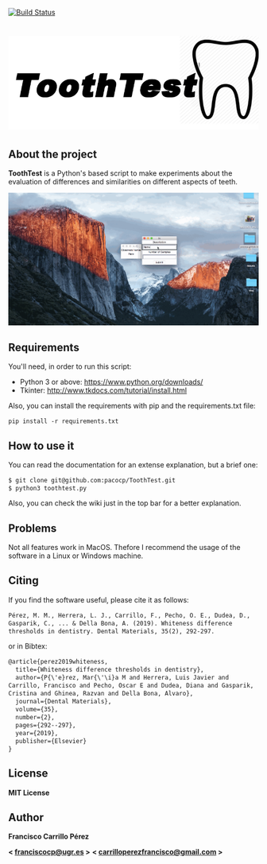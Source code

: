 [![Build Status](https://travis-ci.org/pacocp/ToothTest.svg?branch=master)](https://travis-ci.org/pacocp/ToothTest)

![Logo](https://github.com/pacocp/ToothTest/blob/master/Logo/logo.png)
============================

## About the project

**ToothTest** is a Python's based script to make experiments about the evaluation of differences and similarities on different aspects
of teeth.

![Program](https://github.com/pacocp/ToothTest/blob/master/images/toothtest.gif)
## Requirements

You'll need, in order to run this script:

- Python 3 or above: https://www.python.org/downloads/
- Tkinter: http://www.tkdocs.com/tutorial/install.html

Also, you can install the requirements with pip and the requirements.txt file:

```
pip install -r requirements.txt
```
## How to use it

You can read the documentation for an extense explanation, but a brief one:

```
$ git clone git@github.com:pacocp/ToothTest.git
$ python3 toothtest.py

```

Also, you can check the wiki just in the top bar for a better explanation.

## Problems

Not all features work in MacOS. Thefore I recommend the usage of the software in a Linux or Windows machine.

## Citing

If you find the software useful, please cite it as follows:

```
Pérez, M. M., Herrera, L. J., Carrillo, F., Pecho, O. E., Dudea, D., Gasparik, C., ... & Della Bona, A. (2019). Whiteness difference thresholds in dentistry. Dental Materials, 35(2), 292-297.
```

or in Bibtex: 

```
@article{perez2019whiteness,
  title={Whiteness difference thresholds in dentistry},
  author={P{\'e}rez, Mar{\'\i}a M and Herrera, Luis Javier and Carrillo, Francisco and Pecho, Oscar E and Dudea, Diana and Gasparik, Cristina and Ghinea, Razvan and Della Bona, Alvaro},
  journal={Dental Materials},
  volume={35},
  number={2},
  pages={292--297},
  year={2019},
  publisher={Elsevier}
}

```
## License

**MIT License**

## Author

**Francisco Carrillo Pérez**

**< franciscocp@ugr.es >** **< carrilloperezfrancisco@gmail.com >**
